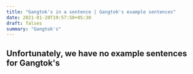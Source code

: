 ```yaml
---
title: "Gangtok's in a sentence | Gangtok's example sentences"
date: 2021-01-20T19:57:50+05:30
draft: falses
summary: "Gangtok's"
---
```

## Unfortunately, we have no example sentences for Gangtok's                 
